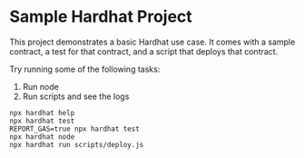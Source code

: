 # Sample Hardhat Project

This project demonstrates a basic Hardhat use case. It comes with a sample contract, a test for that contract, and a script that deploys that contract.

Try running some of the following tasks:

1. Run node
2. Run scripts and see the logs

```shell
npx hardhat help
npx hardhat test
REPORT_GAS=true npx hardhat test
npx hardhat node
npx hardhat run scripts/deploy.js
```
